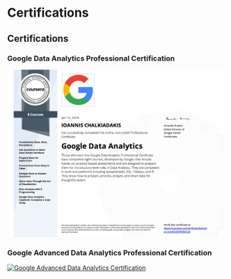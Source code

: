 # Certifications

## Certifications

### Google Data Analytics Professional Certification

<a href="PDF/Coursera%20KQ3R7RKRDS28.pdf">
  <img src="Images/data%20analytics.png" alt="Google Data Analytics Certification" width="500">
</a>


### Google Advanced Data Analytics Professional Certification

<a href="PDF/Coursera%CP39L243TUPA-2.pdf">
  <img src="Images/advanced%data%20analytics.png" alt="Google Advanced Data Analytics Certification" width="500">
</a>
